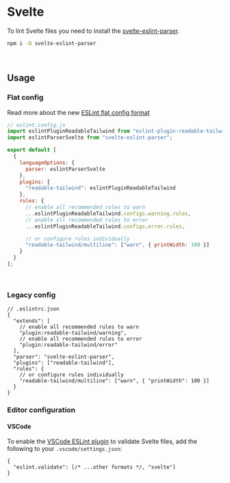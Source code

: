 # Svelte

To lint Svelte files you need to install the [svelte-eslint-parser](https://github.com/sveltejs/svelte-eslint-parser).

```sh
npm i -D svelte-eslint-parser
```

<br/>

## Usage

### Flat config

Read more about the new [ESLint flat config format](https://eslint.org/docs/latest/use/configure/configuration-files-new)

```js
// eslint.config.js
import eslintPluginReadableTailwind from "eslint-plugin-readable-tailwind";
import eslintParserSvelte from "svelte-eslint-parser";

export default [
  {
    languageOptions: {
      parser: eslintParserSvelte
    },
    plugins: {
      "readable-tailwind": eslintPluginReadableTailwind
    },
    rules: {
      // enable all recommended rules to warn
      ...eslintPluginReadableTailwind.configs.warning.rules,
      // enable all recommended rules to error
      ...eslintPluginReadableTailwind.configs.error.rules,

      // or configure rules individually
      "readable-tailwind/multiline": ["warn", { printWidth: 100 }]
    }
  }
];
```

<br/>

### Legacy config

```jsonc
// .eslintrc.json
{
  "extends": [
    // enable all recommended rules to warn
    "plugin:readable-tailwind/warning",
    // enable all recommended rules to error
    "plugin:readable-tailwind/error"
  ],
  "parser": "svelte-eslint-parser",
  "plugins": ["readable-tailwind"],
  "rules": {
    // or configure rules individually
    "readable-tailwind/multiline": ["warn", { "printWidth": 100 }]
  }
}
```

### Editor configuration

#### VSCode

To enable the [VSCode ESLint plugin](https://marketplace.visualstudio.com/items?itemName=dbaeumer.vscode-eslint) to validate Svelte files, add the following to your `.vscode/settings.json`:

```jsonc
{
  "eslint.validate": [/* ...other formats */, "svelte"]
}
```
